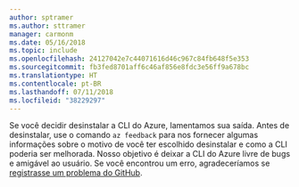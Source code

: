 ```yaml
---
author: sptramer
ms.author: sttramer
manager: carmonm
ms.date: 05/16/2018
ms.topic: include
ms.openlocfilehash: 24127042e7c44071616d46c967c84fb648f5e353
ms.sourcegitcommit: fb3fed8701aff6c46af856e8fdc3e56ff9a678bc
ms.translationtype: HT
ms.contentlocale: pt-BR
ms.lasthandoff: 07/11/2018
ms.locfileid: "38229297"
---
```

Se você decidir desinstalar a CLI do Azure, lamentamos sua saída. Antes de desinstalar, use o comando `az feedback` para nos fornecer algumas informações sobre o motivo de você ter escolhido desinstalar e como a CLI poderia ser melhorada. Nosso objetivo é deixar a CLI do Azure livre de bugs e amigável ao usuário. Se você encontrou um erro, agradeceríamos se [registrasse um problema do GitHub](https://github.com/Azure/azure-cli/issues).
